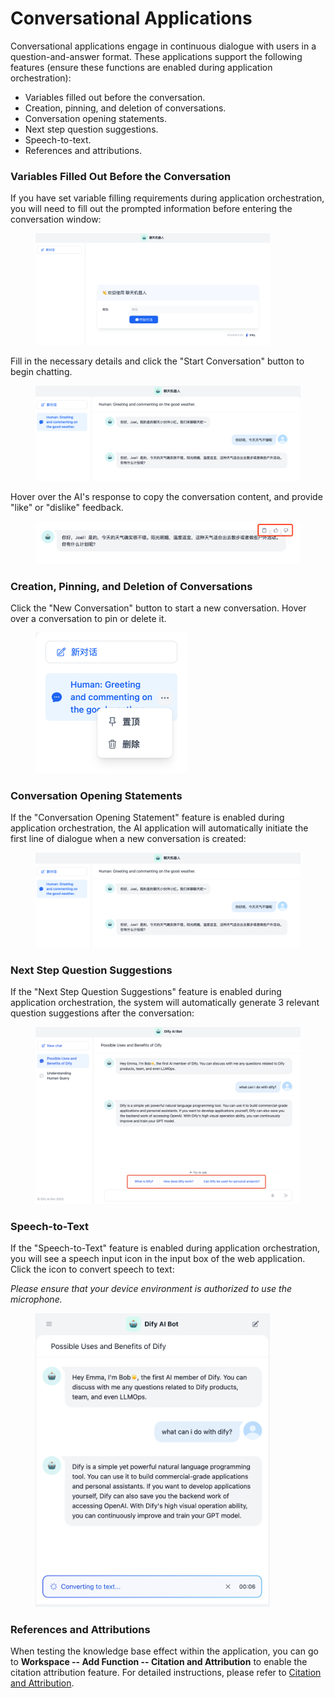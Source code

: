# Conversational Applications

Conversational applications engage in continuous dialogue with users in a question-and-answer format. These applications support the following features (ensure these functions are enabled during application orchestration):

* Variables filled out before the conversation.
* Creation, pinning, and deletion of conversations.
* Conversation opening statements.
* Next step question suggestions.
* Speech-to-text.
* References and attributions.

### Variables Filled Out Before the Conversation

If you have set variable filling requirements during application orchestration, you will need to fill out the prompted information before entering the conversation window:

<figure><img src="/en/.gitbook/assets/guides/application-publishing/launch-your-webapp-quickly/conversation-application/image (63).png" alt="" width="375"><figcaption></figcaption></figure>

Fill in the necessary details and click the "Start Conversation" button to begin chatting.

<figure><img src="/en/.gitbook/assets/guides/application-publishing/launch-your-webapp-quickly/conversation-application/image (94).png" alt=""><figcaption></figcaption></figure>

Hover over the AI's response to copy the conversation content, and provide "like" or "dislike" feedback.

<figure><img src="/en/.gitbook/assets/guides/application-publishing/launch-your-webapp-quickly/conversation-application/image (26).png" alt=""><figcaption></figcaption></figure>

### Creation, Pinning, and Deletion of Conversations

Click the "New Conversation" button to start a new conversation. Hover over a conversation to pin or delete it.

<figure><img src="/en/.gitbook/assets/guides/application-publishing/launch-your-webapp-quickly/conversation-application/image (47).png" alt="" width="242"><figcaption></figcaption></figure>

### Conversation Opening Statements

If the "Conversation Opening Statement" feature is enabled during application orchestration, the AI application will automatically initiate the first line of dialogue when a new conversation is created:

<figure><img src="/en/.gitbook/assets/guides/application-publishing/launch-your-webapp-quickly/conversation-application/image (51).png" alt=""><figcaption></figcaption></figure>

### Next Step Question Suggestions

If the "Next Step Question Suggestions" feature is enabled during application orchestration, the system will automatically generate 3 relevant question suggestions after the conversation:

<figure><img src="/en/.gitbook/assets/guides/application-publishing/launch-your-webapp-quickly/conversation-application/image (77).png" alt=""><figcaption></figcaption></figure>

### Speech-to-Text

If the "Speech-to-Text" feature is enabled during application orchestration, you will see a speech input icon in the input box of the web application. Click the icon to convert speech to text:

_Please ensure that your device environment is authorized to use the microphone._

<figure><img src="/en/.gitbook/assets/guides/application-publishing/launch-your-webapp-quickly/conversation-application/image (79).png" alt="" width="375"><figcaption></figcaption></figure>

### References and Attributions

When testing the knowledge base effect within the application, you can go to **Workspace -- Add Function -- Citation and Attribution** to enable the citation attribution feature. For detailed instructions, please refer to [Citation and Attribution](https://docs.FusionWorks.ai/guides/knowledge-base/retrieval-test-and-citation#id-2.-citation-and-attribution).